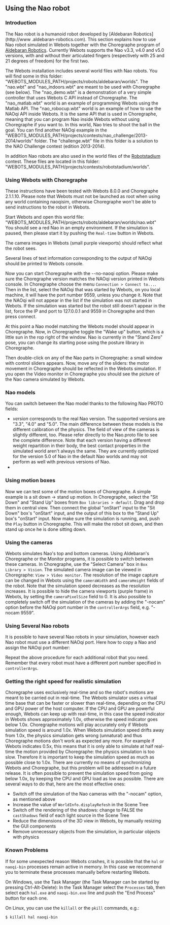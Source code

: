 ## Using the Nao robot

### Introduction

The Nao robot is a humanoid robot developed by [Aldebaran Robotics](http://www
.aldebaran-robotics.com). This section explains how to use Nao robot simulated
in Webots together with the Choregraphe program of [Aldebaran
Robotics](http://www.aldebaran-robotics.com). Currently Webots supports the Nao
v3.3, v4.0 and v5.0 versions, with and without their articulated fingers
(respectively with 25 and 21 degrees of freedom) for the first two.

The Webots installation includes several world files with Nao robots. You will
find some in this folder:
"WEBOTS_MODULES_PATH/projects/robots/aldebaran/worlds". The "nao.wbt" and
"nao_indoors.wbt" are meant to be used with Choregraphe (see below). The
"nao_demo.wbt" is a demonstration of a very simple controller that uses Webots C
API instead of Choregraphe. The "nao_matlab.wbt" world is an example of
programming Webots using the Matlab API. The "nao_robocup.wbt" world is an
example of how to use the NAOqi API inside Webots. It is the same API that is
used in Choregraphe, meaning that you can program Nao inside Webots without
using Choregraphe if you want to. In this world, Nao tries to shoot the ball in
the goal. You can find another NAOqi example in the
"WEBOTS_MODULES_PATH/projects/contests/nao_challenge/2013-2014/worlds" folder.
The "challenge.wbt" file in this folder is a solution to the NAO Challenge
contest (edition 2013-2014).

In addition Nao robots are also used in the world files of the
[Robotstadium](http://www.robotstadium.org) contest. These files are located in
this folder: "WEBOTS_MODULES_PATH/projects/contests/robotstadium/worlds".

### Using Webots with Choregraphe

These instructions have been tested with Webots 8.0.0 and Choregraphe 2.1.1.10.
Please note that Webots must not be launched as root when using any world
containing naoqisim, otherwise Choregraphe won't be able to send instructions to
the robot in Webots.

Start Webots and open this world file:
"WEBOTS_MODULES_PATH/projects/robots/aldebaran/worlds/nao.wbt" You should see a
red Nao in an empty environment. If the simulation is paused, then please start
it by pushing the `Real-time` button in Webots.

The camera images in Webots (small purple viewports) should reflect what the
robot sees.

Several lines of text information corresponding to the output of NAOqi should be
printed to Webots console.

Now you can start Choregraphe with the --no-naoqi option. Please make sure the
Choregraphe version matches the NAOqi version printed in Webots console. In
Choregraphe choose the menu `Connection > Connect to...`. Then in the list,
select the NAOqi that was started by Webots, on you local machine, it will have
the port number 9559, unless you change it. Note that the NAOqi will not appear
in the list if the simulation was not started in Webots. If the simulation was
started but the robot still doesn't appear in the list, force the IP and port to
127.0.0.1 and 9559 in Choregraphe and then press connect.

At this point a Nao model matching the Webots model should appear in
Choregraphe. Now, in Choregraphe toggle the "Wake up" button, which is a little
sun in the rop right of the window. Nao is currently in the "Stand Zero" pose,
you can change its starting pose using the posture library in Choregraphe.

Then double-click on any of the Nao parts in Choregraphe: a small window with
control sliders appears. Now, move any of the sliders: the motor movement in
Choregraphe should be reflected in the Webots simulation. If you open the Video
monitor in Choregraphe you should see the picture of the Nao camera simulated by
Webots.

### Nao models

You can switch between the Nao model thanks to the following Nao PROTO fields:

- *version* corresponds to the real Nao version. The supported versions are "3.3", "4.0" and "5.0". The main difference between these models is the different calibration of the physics. The field of view of the cameras is slightly different, too. Please refer directly to the Nao.proto file to see the complete difference. Note that each version having a different weight repartition in their body, the best contact properties in the simulated world aren't always the same. They are currently optimized for the version 5.0 of Nao in the default Nao worlds and may not perform as well with previous versions of Nao.
- 

### Using motion boxes

Now we can test some of the motion boxes of Choregraphe. A simple example is a
sit down -> stand up motion. In Choregraphe, select the "Sit Down" and "Stand
Up" boxes from `Box libraries > default`. Drag and drop them in central view.
Then connect the global "onStart" input to the "Sit Down" box's "onStart" input,
and the output of this box to the "Stand Up" box's "onStart" input. Now make
sure the simulation is running, and, push the `Play` button in Choregraphe. This
will make the robot sit down, and then stand up once he is done sitting down.

### Using the cameras

Webots simulates Nao's top and bottom cameras. Using Aldebaran's Choregraphe or
the Monitor programs, it is possible to switch between these cameras. In
Choregraphe, use the "Select Camera" box in `Box Library > Vision`. The
simulated camera image can be viewed in Choregraphe: `View > Video monitor`. The
resolution of the image capture can be changed in Webots using the `cameraWidth`
and `cameraHeight` fields of the robot. Note that the simulation speed decreases
as the resolution increases. It is possible to hide the camera viewports (purple
frame) in Webots, by setting the `cameraPixelSize` field to 0. It is also
possible to completely switch off the simulation of the cameras by adding the
"-nocam" option before the NAOqi port number in the `controllerArgs` field, e.g.
"-nocam 9559".

### Using Several Nao robots

It is possible to have several Nao robots in your simulation, however each Nao
robot must use a different NAOqi port. Here how to copy a Nao and assign the
NAOqi port number:

Repeat the above procedure for each additional robot that you need. Remember
that every robot must have a different port number specified in
`controllerArgs`.

### Getting the right speed for realistic simulation

Choregraphe uses exclusively real-time and so the robot's motions are meant to
be carried out in real-time. The Webots simulator uses a virtual time base that
can be faster or slower than real-time, depending on the CPU and GPU power of
the host computer. If the CPU and GPU are powerful enough, Webots can keep up
with real-time, in this case the speed indicator in Webots shows approximately
1.0x, otherwise the speed indicator goes below 1.0x. Choregraphe motions will
play accurately only if Webots simulation speed is around 1.0x. When Webots
simulation speed drifts away from 1.0x, the physics simulation gets wrong
(unnatural) and thus Choregraphe motions don't work as expected any more. For
example if Webots indicates 0.5x, this means that it is only able to simulate at
half real-time the motion provided by Choregraphe: the physics simulation is too
slow. Therefore it is important to keep the simulation speed as much as possible
close to 1.0x. There are currently no means of synchronizing Webots and
Choregraphe, but this problem will be addressed in a future release. It is often
possible to prevent the simulation speed from going below 1.0x, by keeping the
CPU and GPU load as low as possible. There are several ways to do that, here are
the most effective ones:

- Switch off the simulation of the Nao cameras with the "-nocam" option, as mentioned above
- Increase the value of `WorldInfo.displayRefesh` in the Scene Tree
- Switch off the rendering of the shadows: change to FALSE the `castShadows` field of each light source in the Scene Tree
- Reduce the dimensions of the 3D view in Webots, by manually resizing the GUI components
- Remove unnecessary objects from the simulation, in particular objects with physics

### Known Problems

If for some unexpected reason Webots crashes, it is possible that the `hal` or
`naoqi-bin` processes remain active in memory. In this case we recommend you to
terminate these processes manually before restarting Webots.

On Windows, use the Task Manager (the Task Manager can be started by pressing
Ctrl-Alt-Delete): In the Task Manager select the `Processes` tab, then select
each `hal.exe` and `naoqi-bin.exe` line and push the "End Process" button for
each one.


On Linux, you can use the `killall` or the `pkill` commands, e.g.:

```
$ killall hal naoqi-bin
```




